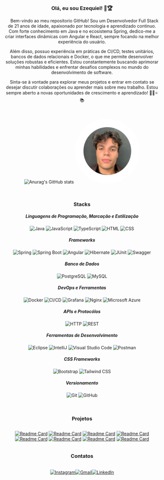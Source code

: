 <!-- Topo -->
<div align="center" class="sub-titulo">
    <h3 align="center">Olá, eu sou Ezequiel! 🚀🏆</h3>
</div>
        <p align="center">&nbsp;&nbsp;&nbsp;&nbsp;Bem-vindo ao meu repositorio GitHub! Sou um Desenvolvedor Full Stack de 21 anos de idade, apaixonado por tecnologia e aprendizado continuo. Com forte conhecimento em Java e no ecosistema Spring, dedico-me a criar interfaces dinâmicas com Angular e React, sempre focando na melhor experiência do usuário.</p>
        <p align="center">Além disso, possuo experiência em práticas de CI/CD, testes unitários, bancos de dados relacionais e Docker, o que me permite desenvolver soluções robustas e eficientes. Estou constantemente buscando aprimorar minhas habilidades e enfrentar desafios complexos no mundo do desenvolvimento de software.</p>
        <p align="center">Sinta-se à vontade para explorar meus projetos e entrar em contato se desejar discutir colaborações ou aprender mais sobre meu trabalho. Estou sempre aberto a novas oportunidades de crescimento e aprendizado! 🧑‍💻⭐📚</p>
<br>
<div align="center">

![Anurag's GitHub stats](https://github-readme-stats.vercel.app/api?username=Ki3lMigu3l&show_icons=true&theme=dark)
<img src="assets/perfil-ki3lmigu3l.png" width="210" height="210" style="border-radius: 50%;">

</div>

<!-- Stacks -->
<div align="center">
    <br>
    <h3 align="center">Stacks</h3>
        <h5>Linguagens de Programação, Marcação e Estilização</h5>
        <img width="50" src="https://user-images.githubusercontent.com/25181517/117201156-9a724800-adec-11eb-9a9d-3cd0f67da4bc.png" alt="Java" title="Java"/>
        <img width="50" src="https://user-images.githubusercontent.com/25181517/117447155-6a868a00-af3d-11eb-9cfe-245df15c9f3f.png" alt="JavaScript" title="JavaScript"/>
        <img width="50" src="https://user-images.githubusercontent.com/25181517/183890598-19a0ac2d-e88a-4005-a8df-1ee36782fde1.png" alt="TypeScript" title="TypeScript"/>
        <img width="50" src="https://user-images.githubusercontent.com/25181517/192158954-f88b5814-d510-4564-b285-dff7d6400dad.png" alt="HTML" title="HTML"/>
        <img width="50" src="https://user-images.githubusercontent.com/25181517/183898674-75a4a1b1-f960-4ea9-abcb-637170a00a75.png" alt="CSS" title="CSS"/>
        <h5 class="titulo-stacks">Frameworks</h5>
        <img width="50" src="https://user-images.githubusercontent.com/25181517/117201470-f6d56780-adec-11eb-8f7c-e70e376cfd07.png" alt="Spring" title="Spring"/>
        <img width="50" src="https://user-images.githubusercontent.com/25181517/183891303-41f257f8-6b3d-487c-aa56-c497b880d0fb.png" alt="Spring Boot" title="Spring Boot"/>
        <img width="50" src="https://user-images.githubusercontent.com/25181517/183890595-779a7e64-3f43-4634-bad2-eceef4e80268.png" alt="Angular" title="Angular"/>
        <img width="50" src="https://user-images.githubusercontent.com/25181517/117207493-49665200-adf4-11eb-808e-a9c0fcc2a0a0.png" alt="Hibernate" title="Hibernate"/>
        <img width="50" src="https://user-images.githubusercontent.com/25181517/117533873-484d4480-afef-11eb-9fad-67c8605e3592.png" alt="JUnit" title="JUnit"/>
        <img width="50" src="https://user-images.githubusercontent.com/25181517/186711335-a3729606-5a78-4496-9a36-06efcc74f800.png" alt="Swagger" title="Swagger"/>
        <h5 class="titulo-stacks">Banco de Dados</h5>
        <img width="50" src="https://user-images.githubusercontent.com/25181517/117208740-bfb78400-adf5-11eb-97bb-09072b6bedfc.png" alt="PostgreSQL" title="PostgreSQL"/>
        <img width="50" src="https://user-images.githubusercontent.com/25181517/183896128-ec99105a-ec1a-4d85-b08b-1aa1620b2046.png" alt="MySQL" title="MySQL"/>
        <h5 class="titulo-stacks">DevOps e Ferramentas</h5>
        <img width="50" src="https://user-images.githubusercontent.com/25181517/117207330-263ba280-adf4-11eb-9b97-0ac5b40bc3be.png" alt="Docker" title="Docker"/>
        <img width="50" src="https://user-images.githubusercontent.com/25181517/183868728-b2e11072-00a5-47e2-8a4e-4ebbb2b8c554.png" alt="CI/CD" title="CI/CD"/>
        <img width="50" src="https://user-images.githubusercontent.com/25181517/182534075-4962068b-4407-46c2-ac67-ddcb86af30cc.png" alt="Grafana" title="Grafana"/>
        <img width="50" src="https://user-images.githubusercontent.com/25181517/183345125-9a7cd2e6-6ad6-436f-8490-44c903bef84c.png" alt="Nginx" title="Nginx"/>
        <img width="50" src="https://user-images.githubusercontent.com/25181517/183911544-95ad6ba7-09bf-4040-ac44-0adafedb9616.png" alt="Microsoft Azure" title="Microsoft Azure"/>
        <h5 class="titulo-stacks">APIs e Protocólos</h5>
        <img width="50" src="https://user-images.githubusercontent.com/25181517/192107854-765620d7-f909-4953-a6da-36e1ef69eea6.png" alt="HTTP" title="HTTP"/>
        <img width="50" src="https://user-images.githubusercontent.com/25181517/192107858-fe19f043-c502-4009-8c47-476fc89718ad.png" alt="REST" title="REST"/>
        <h5 class="titulo-stacks">Ferramentas de Desenvolvimento</h5>
        <img width="50" src="https://user-images.githubusercontent.com/25181517/192108892-6e9b5cdf-4e35-4a70-ad9a-801a93a07c1c.png" alt="Eclipse" title="Eclipse"/>
        <img width="50" src="https://user-images.githubusercontent.com/25181517/192108890-200809d1-439c-4e23-90d3-b090cf9a4eea.png" alt="IntelliJ" title="IntelliJ"/>
        <img width="50" src="https://user-images.githubusercontent.com/25181517/192108891-d86b6220-e232-423a-bf5f-90903e6887c3.png" alt="Visual Studio Code" title="Visual Studio Code"/>
        <img width="50" src="https://user-images.githubusercontent.com/25181517/192109061-e138ca71-337c-4019-8d42-4792fdaa7128.png" alt="Postman" title="Postman"/>
        <h5 class="titulo-stacks">CSS Frameworks</h5>
        <img width="50" src="https://user-images.githubusercontent.com/25181517/183898054-b3d693d4-dafb-4808-a509-bab54cf5de34.png" alt="Bootstrap" title="Bootstrap"/>
        <img width="50" src="https://user-images.githubusercontent.com/25181517/202896760-337261ed-ee92-4979-84c4-d4b829c7355d.png" alt="Tailwind CSS" title="Tailwind CSS"/>
        <h5 class="titulo-stacks">Versionamento</h5>
        <img width="50" src="https://user-images.githubusercontent.com/25181517/192108372-f71d70ac-7ae6-4c0d-8395-51d8870c2ef0.png" alt="Git" title="Git"/>
        <img width="50" src="https://user-images.githubusercontent.com/25181517/192108374-8da61ba1-99ec-41d7-80b8-fb2f7c0a4948.png" alt="GitHub" title="GitHub"/>
</div>
<br>

<!-- Projetos -->
<br>

<h3 align="center">Projetos</h3>
<div align="center" style="display: flex; justify-content: center; gap: 100px;">
    
[![Readme Card](https://github-readme-stats.vercel.app/api/pin/?username=Ki3lMigu3l&repo=Arrays-Collections-Java&theme=dark)](https://github.com/Ki3lMigu3l/Arrays-Collections-Java)
[![Readme Card](https://github-readme-stats.vercel.app/api/pin/?username=Ki3lMigu3l&repo=Campo-Minado-Junit-Java&theme=dark)](https://github.com/Ki3lMigu3l/Campo-Minado-Junit-Java)
[![Readme Card](https://github-readme-stats.vercel.app/api/pin/?username=Ki3lMigu3l&repo=Nlw-Journey-Java&theme=dark)](https://github.com/Ki3lMigu3l/Nlw-Journey-Java)
[![Readme Card](https://github-readme-stats.vercel.app/api/pin/?username=Ki3lMigu3l&repo=Design-Patterns-Barbearia-Ecommerce-Java&theme=dark)](https://github.com/Ki3lMigu3l/Design-Patterns-Barbearia-Ecommerce-Java)
[![Readme Card](https://github-readme-stats.vercel.app/api/pin/?username=Ki3lMigu3l&repo=Selection-Process-Validation-System-Java&theme=dark)](https://github.com/Ki3lMigu3l/Selection-Process-Validation-System-Java)
[![Readme Card](https://github-readme-stats.vercel.app/api/pin/?username=Ki3lMigu3l&repo=Desafio-Digital-Bank-POO&theme=dark)](https://github.com/Ki3lMigu3l/Desafio-Digital-Bank-POO)
[![Readme Card](https://github-readme-stats.vercel.app/api/pin/?username=Ki3lMigu3l&repo=Authentication-System-Java&theme=dark)](https://github.com/Ki3lMigu3l/Authentication-System-Java)
[![Readme Card](https://github-readme-stats.vercel.app/api/pin/?username=Ki3lMigu3l&repo=Product-API-SpringBoot&theme=dark)](https://github.com/Ki3lMigu3l/Product-API-SpringBoot)

</div>


<!-- Contato -->
<div align="center">
    <h3 align="center">Contatos</h3>
    <br>
    <div style="display: flex; justify-content: center;">
        <a href="https://www.instagram.com/qui3lmigu3l" target="_blank">
            <img src="https://skillicons.dev/icons?i=instagram" alt="Instagram" width="50"/>
        </a>
        <a href="mailto:contato.ki3lmigu3l@gmail.com">
            <img src="https://skillicons.dev/icons?i=gmail" alt="Gmail" width="50"/>
        </a>
        <a href="https://www.linkedin.com/in/ezequiel-miguel/" target="_blank">
            <img src="https://skillicons.dev/icons?i=linkedin" alt="LinkedIn" width="50"/>
        </a>
    </div>
</div>

<br>

